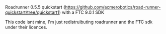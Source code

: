 Roadrunner 0.5.5 quickstart (https://github.com/acmerobotics/road-runner-quickstart/tree/quickstart1) with a FTC 9.0.1 SDK

This code isnt mine, I'm just redistruibuting roadrunner and the FTC sdk under their licences.
